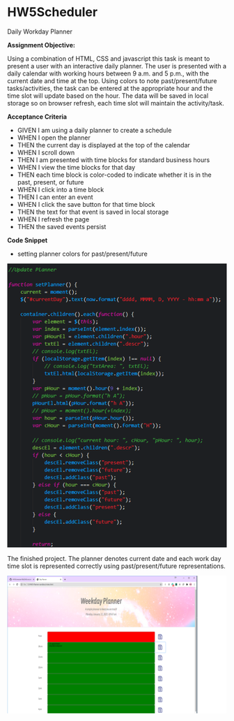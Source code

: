 # HW5Scheduler
Daily Workday Planner

**Assignment Objective:**

Using a combination of HTML, CSS and javascript this task is meant to present a user with an interactive daily planner. The user is presented with a daily calendar with working hours between 9 a.m. and 5 p.m., with the current date and time at the top. Using colors to note past/present/future tasks/activities, the task can be entered at the appropriate hour and the time slot will update based on the hour. The data will be saved in local storage so on browser refresh, each time slot will maintain the activity/task.


**Acceptance Criteria**

- GIVEN I am using a daily planner to create a schedule
- WHEN I open the planner
- THEN the current day is displayed at the top of the calendar
- WHEN I scroll down
- THEN I am presented with time blocks for standard business hours
- WHEN I view the time blocks for that day
- THEN each time block is color-coded to indicate whether it is in the past, present, or future
- WHEN I click into a time block
- THEN I can enter an event
- WHEN I click the save button for that time block
- THEN the text for that event is saved in local storage
- WHEN I refresh the page
- THEN the saved events persist

**Code Snippet**
 - setting planner colors for past/present/future

<img src="Assets/images/time updater.png" alt="Java script code demonstrating the class replacement logic needed to change timeslot past/present/future">
 

The finished project. The planner denotes current date and each work day time slot is represented correctly using past/present/future representations.

<img src="Assets/images/final results.png" alt="The completed calendar">
